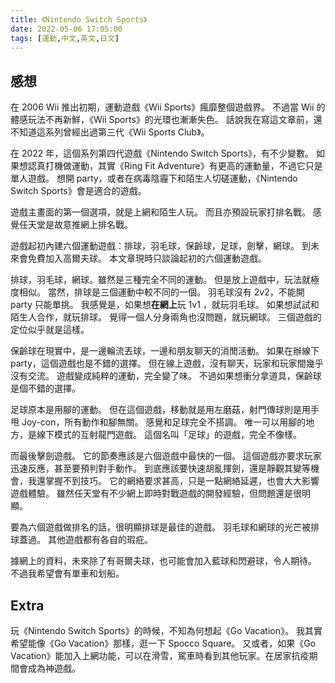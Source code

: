 ```yaml
---
title: 《Nintendo Switch Sports》
date: 2022-05-06 17:05:00
tags: [運動,中文,英文,日文]
---
```

## 感想

在 2006 Wii 推出初期，運動遊戲《Wii Sports》瘋靡整個遊戲界。
不過當 Wii 的體感玩法不再新鮮，《Wii Sports》的光環也漸漸失色。
話說我在寫這文章前，還不知道這系列曾經出過第三代《Wii Sports Club》。

在 2022 年，這個系列第四代遊戲《Nintendo Switch Sports》，有不少變數。
如果想認真打機做運動，其實《Ring Fit Adventure》有更高的運動量，不過它只是單人遊戲。
想開 party，或者在病毒陰霾下和陌生人切磋運動，《Nintendo Switch Sports》會是適合的遊戲。

遊戲主畫面的第一個選項，就是上網和陌生人玩。
而且亦預設玩家打排名戰。
感覺任天堂是故意推網上排名戰。

遊戲起初內建六個運動遊戲：排球，羽毛球，保齡球，足球，劍擊，網球。
到未來會免費加入高爾夫球。
本文章現時只談論起初的六個運動遊戲。

排球，羽毛球，網球。雖然是三種完全不同的運動。
但是放上遊戲中，玩法就極度相似。
當然，排球是三個運動中較不同的一個。
羽毛球沒有 2v2，不能開 party 只能單挑。
我感覺是，如果想<b>在網上</b>玩 1v1 ，就玩羽毛球。
如果想試試和陌生人合作，就玩排球。
覺得一個人分身兩角也沒問題，就玩網球。
三個遊戲的定位似乎就是這樣。

保齡球在現實中，是一邊輪流丟球，一邊和朋友聊天的消閒活動。
如果在辦線下 party，這個遊戲也是不錯的選擇。
但在線上遊戲，沒有聊天，玩家和玩家間幾乎沒有交流。
遊戲變成純粹的運動，完全變了味。
不過如果想衝分拿道具，保齡球是個不錯的選擇。

足球原本是用腳的運動。
但在這個遊戲，移動就是用左磨菇，射門傳球則是用手甩 Joy-con，所有動作和腳無關。
感覺和足球完全不搭調。
唯一可以用腳的地方，是線下模式的互射龍門遊戲。
這個名叫「足球」的遊戲，完全不像樣。

而最後擊劍遊戲。
它的節奏應該是六個遊戲中最快的一個。
這個遊戲亦要求玩家迅速反應，甚至要預判對手動作。
到底應該要快速胡亂揮劍，還是靜觀其變等機會，我還掌握不到技巧。
它的網絡要求甚高，只是一點網絡延遲，也會大大影響遊戲體驗。
雖然任天堂有不少網上即時對戰遊戲的開發經驗，但問題還是很明顯。

要為六個遊戲做排名的話，很明顯排球是最佳的遊戲。
羽毛球和網球的光芒被排球蓋過。
其他遊戲都有各自的瑕疪。

據網上的資料，未來除了有哥爾夫球，也可能會加入藍球和閃避球，令人期待。
不過我希望會有單車和划船。

## Extra

玩《Nintendo Switch Sports》的時候，不知為何想起《Go Vacation》。
我其實希望能像《Go Vacation》那樣，逛一下 Spocco Square。
又或者，如果《Go Vacation》能加入上網功能，可以在滑雪，駕車時看到其他玩家。在居家抗疫期間會成為神遊戲。
